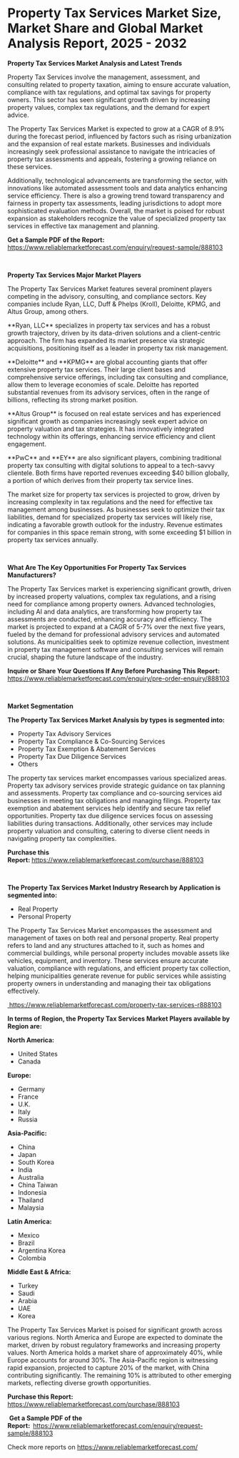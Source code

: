 <p><h1>Property Tax Services Market Size, Market Share and Global Market Analysis Report, 2025 - 2032</h1></p><p><strong>Property Tax Services Market Analysis and Latest Trends</strong></p>
<p><p>Property Tax Services involve the management, assessment, and consulting related to property taxation, aiming to ensure accurate valuation, compliance with tax regulations, and optimal tax savings for property owners. This sector has seen significant growth driven by increasing property values, complex tax regulations, and the demand for expert advice.</p><p>The Property Tax Services Market is expected to grow at a CAGR of 8.9% during the forecast period, influenced by factors such as rising urbanization and the expansion of real estate markets. Businesses and individuals increasingly seek professional assistance to navigate the intricacies of property tax assessments and appeals, fostering a growing reliance on these services. </p><p>Additionally, technological advancements are transforming the sector, with innovations like automated assessment tools and data analytics enhancing service efficiency. There is also a growing trend toward transparency and fairness in property tax assessments, leading jurisdictions to adopt more sophisticated evaluation methods. Overall, the market is poised for robust expansion as stakeholders recognize the value of specialized property tax services in effective tax management and planning.</p></p>
<p><strong>Get a Sample PDF of the Report:&nbsp;</strong> <a href="https://www.reliablemarketforecast.com/enquiry/request-sample/888103?utm_campaign=2516&utm_medium=2&utm_source=Github&utm_content=ia&utm_term=06032025&utm_id=property-tax-services">https://www.reliablemarketforecast.com/enquiry/request-sample/888103</a></p>
<p>&nbsp;</p>
<p><strong>Property Tax Services Major Market Players</strong></p>
<p><p>The Property Tax Services Market features several prominent players competing in the advisory, consulting, and compliance sectors. Key companies include Ryan, LLC, Duff & Phelps (Kroll), Deloitte, KPMG, and Altus Group, among others.</p><p>**Ryan, LLC** specializes in property tax services and has a robust growth trajectory, driven by its data-driven solutions and a client-centric approach. The firm has expanded its market presence via strategic acquisitions, positioning itself as a leader in property tax risk management.</p><p>**Deloitte** and **KPMG** are global accounting giants that offer extensive property tax services. Their large client bases and comprehensive service offerings, including tax consulting and compliance, allow them to leverage economies of scale. Deloitte has reported substantial revenues from its advisory services, often in the range of billions, reflecting its strong market position.</p><p>**Altus Group** is focused on real estate services and has experienced significant growth as companies increasingly seek expert advice on property valuation and tax strategies. It has innovatively integrated technology within its offerings, enhancing service efficiency and client engagement.</p><p>**PwC** and **EY** are also significant players, combining traditional property tax consulting with digital solutions to appeal to a tech-savvy clientele. Both firms have reported revenues exceeding $40 billion globally, a portion of which derives from their property tax service lines.</p><p>The market size for property tax services is projected to grow, driven by increasing complexity in tax regulations and the need for effective tax management among businesses. As businesses seek to optimize their tax liabilities, demand for specialized property tax services will likely rise, indicating a favorable growth outlook for the industry. Revenue estimates for companies in this space remain strong, with some exceeding $1 billion in property tax services annually.</p></p>
<p>&nbsp;</p>
<p><strong>What Are The Key Opportunities For Property Tax Services Manufacturers?</strong></p>
<p><p>The Property Tax Services market is experiencing significant growth, driven by increased property valuations, complex tax regulations, and a rising need for compliance among property owners. Advanced technologies, including AI and data analytics, are transforming how property tax assessments are conducted, enhancing accuracy and efficiency. The market is projected to expand at a CAGR of 5-7% over the next five years, fueled by the demand for professional advisory services and automated solutions. As municipalities seek to optimize revenue collection, investment in property tax management software and consulting services will remain crucial, shaping the future landscape of the industry.</p></p>
<p><strong>Inquire or Share Your Questions If Any Before Purchasing This Report:</strong> <a href="https://www.reliablemarketforecast.com/enquiry/pre-order-enquiry/888103?utm_campaign=2516&utm_medium=2&utm_source=Github&utm_content=ia&utm_term=06032025&utm_id=property-tax-services">https://www.reliablemarketforecast.com/enquiry/pre-order-enquiry/888103</a></p>
<p>&nbsp;</p>
<p><strong>Market Segmentation</strong></p>
<p><strong>The Property Tax Services Market Analysis by types is segmented into:</strong></p>
<p><ul><li>Property Tax Advisory Services</li><li>Property Tax Compliance & Co-Sourcing Services</li><li>Property Tax Exemption & Abatement Services</li><li>Property Tax Due Diligence Services</li><li>Others</li></ul></p>
<p><p>The property tax services market encompasses various specialized areas. Property tax advisory services provide strategic guidance on tax planning and assessments. Property tax compliance and co-sourcing services aid businesses in meeting tax obligations and managing filings. Property tax exemption and abatement services help identify and secure tax relief opportunities. Property tax due diligence services focus on assessing liabilities during transactions. Additionally, other services may include property valuation and consulting, catering to diverse client needs in navigating property tax complexities.</p></p>
<p><strong>Purchase this Report:&nbsp;</strong><a href="https://www.reliablemarketforecast.com/purchase/888103?utm_campaign=2516&utm_medium=2&utm_source=Github&utm_content=ia&utm_term=06032025&utm_id=property-tax-services">https://www.reliablemarketforecast.com/purchase/888103</a></p>
<p>&nbsp;</p>
<p><strong>The Property Tax Services Market Industry Research by Application is segmented into:</strong></p>
<p><ul><li>Real Property</li><li>Personal Property</li></ul></p>
<p><p>The Property Tax Services Market encompasses the assessment and management of taxes on both real and personal property. Real property refers to land and any structures attached to it, such as homes and commercial buildings, while personal property includes movable assets like vehicles, equipment, and inventory. These services ensure accurate valuation, compliance with regulations, and efficient property tax collection, helping municipalities generate revenue for public services while assisting property owners in understanding and managing their tax obligations effectively.</p></p>
<p><a href="https://www.reliablemarketforecast.com/property-tax-services-r888103?utm_campaign=2516&utm_medium=2&utm_source=Github&utm_content=ia&utm_term=06032025&utm_id=property-tax-services">&nbsp;https://www.reliablemarketforecast.com/property-tax-services-r888103</a></p>
<p><strong>In terms of Region, the Property Tax Services Market Players available by Region are:</strong></p>
<p>
    <p> <strong> North America: </strong>
        <ul>
            <li>United States</li>
            <li>Canada</li>
        </ul>
        </p> 
    <p> <strong> Europe: </strong>
        <ul>
            <li>Germany</li>
            <li>France</li>
            <li>U.K.</li>
            <li>Italy</li>
            <li>Russia</li>
        </ul>
        </p> 
    <p> <strong> Asia-Pacific: </strong>
        <ul>
            <li>China</li>
            <li>Japan</li>
            <li>South Korea</li>
            <li>India</li>
            <li>Australia</li>
            <li>China Taiwan</li>
            <li>Indonesia</li>
            <li>Thailand</li>
            <li>Malaysia</li>
        </ul>
        </p> 
    <p> <strong> Latin America: </strong>
        <ul>
            <li>Mexico</li>
            <li>Brazil</li>
            <li>Argentina Korea</li>
            <li>Colombia</li>
        </ul>
        </p> 
    <p> <strong> Middle East & Africa: </strong>
        <ul>
            <li>Turkey</li>
            <li>Saudi</li>
            <li>Arabia</li>
            <li>UAE</li>
            <li>Korea</li>
        </ul>
    </p>
    </p>
<p><p>The Property Tax Services Market is poised for significant growth across various regions. North America and Europe are expected to dominate the market, driven by robust regulatory frameworks and increasing property values. North America holds a market share of approximately 40%, while Europe accounts for around 30%. The Asia-Pacific region is witnessing rapid expansion, projected to capture 20% of the market, with China contributing significantly. The remaining 10% is attributed to other emerging markets, reflecting diverse growth opportunities.</p></p>
<p><strong>Purchase this Report: </strong><a href="https://www.reliablemarketforecast.com/purchase/888103?utm_campaign=2516&utm_medium=2&utm_source=Github&utm_content=ia&utm_term=06032025&utm_id=property-tax-services">https://www.reliablemarketforecast.com/purchase/888103</a></p>
<p>&nbsp;<strong>Get a Sample PDF of the Report:&nbsp;&nbsp;</strong><a href="https://www.reliablemarketforecast.com/enquiry/request-sample/888103?utm_campaign=2516&utm_medium=2&utm_source=Github&utm_content=ia&utm_term=06032025&utm_id=property-tax-services">https://www.reliablemarketforecast.com/enquiry/request-sample/888103</a></p>
<p><strong></strong></p>
<p>Check more reports on <a href="https://www.reliablemarketforecast.com/?utm_campaign=2516&utm_medium=2&utm_source=Github&utm_content=ia&utm_term=06032025&utm_id=property-tax-services">https://www.reliablemarketforecast.com/</a></p>